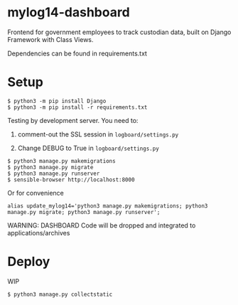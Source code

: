 # mylog14-dashboard

Frontend for government employees to track custodian data, built on Django Framework with Class Views.

Dependencies can be found in requirements.txt

# Setup

```
$ python3 -m pip install Django
$ python3 -m pip install -r requirements.txt
```

Testing by development server. You need to:

1. comment-out the SSL session in `logboard/settings.py`

2. Change DEBUG to True in `logboard/settings.py`


```
$ python3 manage.py makemigrations
$ python3 manage.py migrate
$ python3 manage.py runserver
$ sensible-browser http://localhost:8000
```

Or for convenience
```
alias update_mylog14='python3 manage.py makemigrations; python3 manage.py migrate; python3 manage.py runserver';  

```


WARNING: DASHBOARD Code will be dropped and integrated to applications/archives

# Deploy

WIP

```
$ python3 manage.py collectstatic
```
